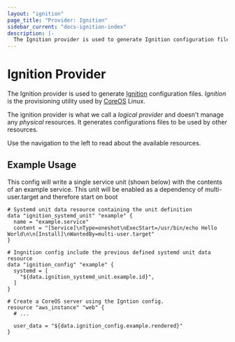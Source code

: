 ```yaml
---
layout: "ignition"
page_title: "Provider: Ignition"
sidebar_current: "docs-ignition-index"
description: |-
  The Ignition provider is used to generate Ignition configuration files used by CoreOS Linux.
---
```


# Ignition Provider

The Ignition provider is used to generate [Ignition](https://coreos.com/ignition/docs/latest/) configuration files. _Ignition_ is the provisioning utility used by [CoreOS](https://coreos.com/) Linux.

The ignition provider is what we call a _logical provider_ and doesn't manage any _physical_ resources. It generates configurations files to be used by other resources.

Use the navigation to the left to read about the available resources.

## Example Usage

This config will write a single service unit (shown below) with the contents of an example service. This unit will be enabled as a dependency of multi-user.target and therefore start on boot

```hcl
# Systemd unit data resource containing the unit definition
data "ignition_systemd_unit" "example" {
  name = "example.service"
  content = "[Service]\nType=oneshot\nExecStart=/usr/bin/echo Hello World\n\n[Install]\nWantedBy=multi-user.target"
}

# Ingnition config include the previous defined systemd unit data resource
data "ignition_config" "example" {
  systemd = [
    "${data.ignition_systemd_unit.example.id}",
  ]
}

# Create a CoreOS server using the Igntion config.
resource "aws_instance" "web" {
  # ...

  user_data = "${data.ignition_config.example.rendered}"
}
```
